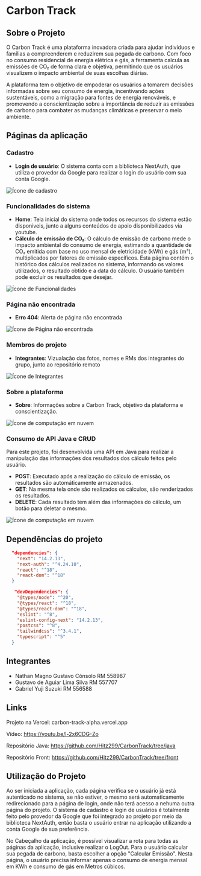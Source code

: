 # Carbon Track

## Sobre o Projeto

O Carbon Track é uma plataforma inovadora criada para ajudar indivíduos e famílias a compreenderem e reduzirem sua pegada de carbono. Com foco no consumo residencial de energia elétrica e gás, a ferramenta calcula as emissões de CO₂ de forma clara e objetiva, permitindo que os usuários visualizem o impacto ambiental de suas escolhas diárias.

A plataforma tem o objetivo de empoderar os usuários a tomarem decisões informadas sobre seu consumo de energia, incentivando ações sustentáveis, como a migração para fontes de energia renováveis, e promovendo a conscientização sobre a importância de reduzir as emissões de carbono para combater as mudanças climáticas e preservar o meio ambiente.

## Páginas da aplicação

### Cadastro

* **Login de usuário**: O sistema conta com a biblioteca NextAuth, que utiliza o provedor da Google para realizar o login do usuário com sua conta Google.

![Ícone de cadastro](https://img.icons8.com/?size=100&id=110580&format=png&color=000000)

### Funcionalidades do sistema

* **Home**: Tela inicial do sistema onde todos os recursos do sistema estão disponiveis, junto a alguns conteúdos de apoio disponibilizados via youtube.
* **Cálculo de emissão de CO₂**: O cálculo de emissão de carbono mede o impacto ambiental do consumo de energia,
  estimando a quantidade de CO₂ emitida com base no uso mensal de eletricidade (kWh) e gás (m³), multiplicados por fatores de emissão específicos.
  Esta página contém o histórico dos cálculos realizados no sistema, informando os valores utilizados, o resultado obtido e a data do cálculo. O usuário também pode excluir os resultados que desejar.


![Ícone de Funcionalidades](https://img.icons8.com/?size=100&id=64162&format=png&color=000000)


### Página não encontrada

* **Erro 404**: Alerta de página não encontrada

![Ícone de Página não encontrada](https://img.icons8.com/?size=100&id=u2niFzFCVyR0&format=png&color=000000)

### Membros do projeto

* **Integrantes**: Vizualação das fotos, nomes e RMs dos integrantes do grupo, junto ao repositório remoto

![Ícone de Integrantes](https://img.icons8.com/?size=100&id=2hhehOWktnv1&format=png&color=000000)

### Sobre a plataforma

* **Sobre**: Informações sobre a Carbon Track, objetivo da plataforma e conscientização.

![Ícone de computação em nuvem](https://img.icons8.com/?size=100&id=RaljsbuV3tuS&format=png&color=000000)

### Consumo de API Java e CRUD

Para este projeto, foi desenvolvida uma API em Java para realizar a manipulação das informações dos resultados dos cálculo feitos pelo usuário. 

* **POST**: Executado após a realização do cálculo de emissão, os resultados são automáticamente armazenados.
* **GET**: Na mesma tela onde são realizados os cálculos, são renderizados os resultados.
* **DELETE**: Cada resultado tem além das informações do cálculo, um botão para deletar o mesmo.

![Ícone de computação em nuvem](https://img.icons8.com/?size=100&id=LuhIs6LiDYwT&format=png&color=000000)

## Dependências do projeto

~~~ json
  "dependencies": {
    "next": "14.2.13",
    "next-auth": "^4.24.10",
    "react": "^18",
    "react-dom": "^18"
  }
~~~

~~~ json
   "devDependencies": {
    "@types/node": "^20",
    "@types/react": "^18",
    "@types/react-dom": "^18",
    "eslint": "^8",
    "eslint-config-next": "14.2.13",
    "postcss": "^8",
    "tailwindcss": "^3.4.1",
    "typescript": "^5"
  }
~~~

## Integrantes

* Nathan Magno Gustavo Cônsolo  RM 558987
* Gustavo de Aguiar Lima Silva  RM 557707
* Gabriel Yuji Suzuki  RM 556588

## Links

Projeto na Vercel: carbon-track-alpha.vercel.app

Vídeo: https://youtu.be/l-2x6CDG-Zo

Repositório Java: https://github.com/Hitz299/CarbonTrack/tree/java

Repositório Front: https://github.com/Hitz299/CarbonTrack/tree/front

## Utilização do Projeto

Ao ser iniciada a aplicação, cada página verifica se o usuário já está autenticado no sistema, se não estiver, o mesmo será automaticamente redirecionado para a página de login, onde não terá acesso
a nehuma outra página do projeto. O sistema de cadastro e login de usuários é totalmente feito pelo provedor da Google que foi integrado ao projeto por meio da biblioteca NextAuth, então basta o usuário entrar na aplicação 
utilizando a conta Google de sua preferência.

No Cabeçalho da aplicação, é possível visualizar a rota para todas as páginas da aplicação, inclusive realizar o LogOut. Para o usuário calcular sua pegada de carbono, basta escolher a opção "Calcular Emissão".
Nesta página, o usuário precisa informar apenas o consumo de energia mensal em KWh e consumo de gás em Metros cúbicos.
